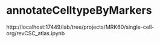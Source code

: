
# annotateCelltypeByMarkers
http://localhost:17449/lab/tree/projects/MRK60/single-cell-org/revCSC_atlas.ipynb
